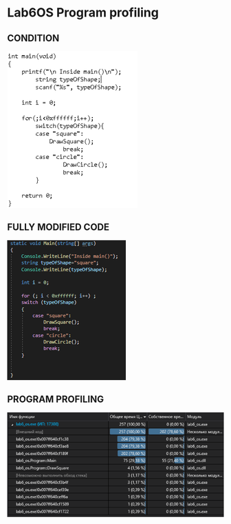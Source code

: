 # Lab6OS Program profiling
## CONDITION

![Image alt](https://github.com/Glassgow666/labos6/blob/main/img/1.png)

## FULLY MODIFIED CODE

![Image alt](https://github.com/Glassgow666/labos6/blob/main/img/2.png)

## PROGRAM PROFILING

![Image alt](https://github.com/Glassgow666/labos6/blob/main/img/3.png)

